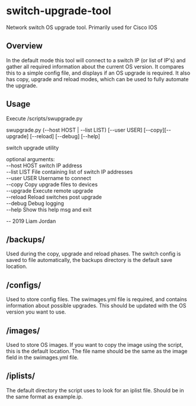 # switch-upgrade-tool
Network switch OS upgrade tool. Primarily used for Cisco IOS

## Overview
In the default mode this tool will connect to a switch IP (or list of IP's) and gather all required information about the current OS version. It compares this to a simple config file, and displays if an OS upgrade is required. It also has copy, upgrade and reload modes, which can be used to fully automate the upgrade.

## Usage
Execute /scripts/swupgrade.py  

swupgrade.py (--host HOST | --list LIST) [--user USER] [--copy][--upgrade] [--reload] [--debug] [--help]  


switch upgrade utility

optional arguments:  
  --host HOST  switch IP address  
  --list LIST  File containing list of switch IP addresses  
  --user USER  Username to connect  
  --copy       Copy upgrade files to devices  
  --upgrade    Execute remote upgrade  
  --reload     Reload switches post upgrade  
  --debug      Debug logging  
  --help       Show this help msg and exit  

-- 2019 Liam Jordan 

## /backups/
Used during the copy, upgrade and reload phases. The switch config is saved to file automatically, the backups directory is the default save location.

## /configs/
Used to store config files. The swimages.yml file is required, and contains information about possible upgrades. This should be updated with the OS version you want to use.

## /images/
Used to store OS images. If you want to copy the image using the script, this is the default location. The file name should be the same as the image field in the swimages.yml file.

## /iplists/
The default directory the script uses to look for an iplist file. Should be in the same format as example.ip.
